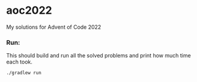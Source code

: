 # aoc2022
My solutions for Advent of Code 2022

### Run:

This should build and run all the solved problems and print how much time each took.

```bash
./gradlew run
```
